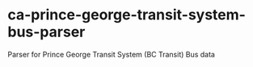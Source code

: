 # ca-prince-george-transit-system-bus-parser
Parser for Prince George Transit System (BC Transit) Bus data
